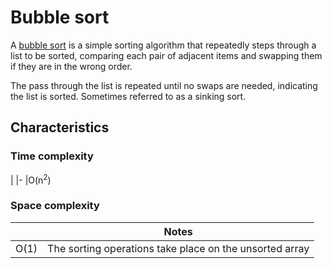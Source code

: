# Bubble sort
A [bubble sort](https://en.wikipedia.org/wiki/Bubble_sort) is a simple sorting algorithm that repeatedly steps through a list to be sorted, comparing each pair of adjacent items and swapping them if they are in the wrong order.

The pass through the list is repeated until no swaps are needed, indicating the list is sorted. Sometimes referred to as a sinking sort.

## Characteristics
### Time complexity
|
|-
|O(n<sup>2</sup>)

### Space complexity
|  |Notes
|- |-
|O(1) |The sorting operations take place on the unsorted array